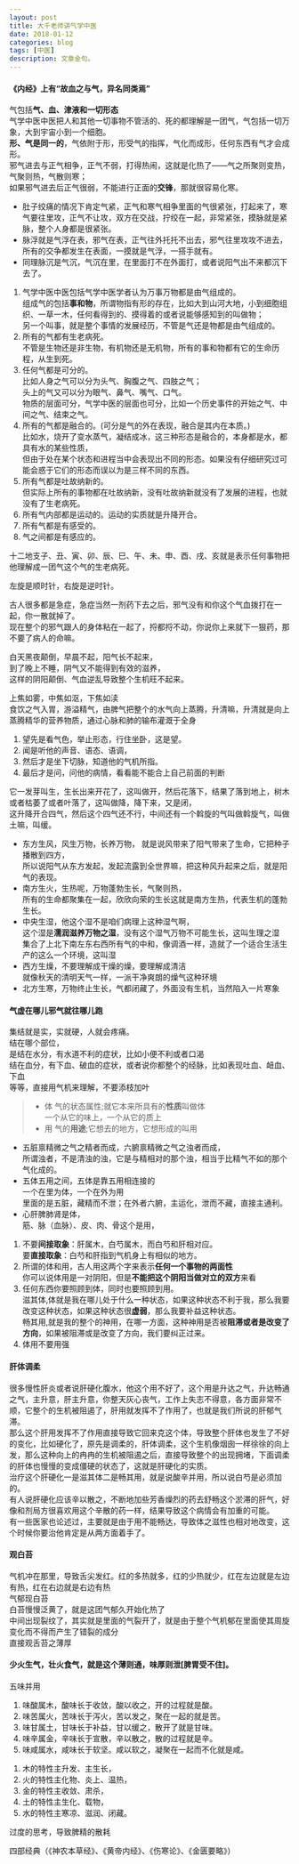 ```yaml
---
layout: post
title: 大千老师讲气学中医
date: 2018-01-12
categories: blog
tags: [中医]
description: 文章金句。
---
```


#### 《内经》上有“故血之与气，异名同类焉”
气包括**气、血、津液和一切形态**<br>
气学中医中医把人和其他一切事物不管活的、死的都理解是一团气，气包括一切万象，大到宇宙小到一个细胞。<br>
**形、气是同一的**，气依附于形，形受气的指挥，气化而成形，任何东西有气才会成形。<br>
邪气进去与正气相争，正气不弱，打得热闹，这就是化热了——气之所聚则变热，气聚则热，气散则寒；<br>
如果邪气进去后正气很弱，不能进行正面的**交锋**，那就很容易化寒。
- 肚子绞痛的情况下肯定气紧，正气和寒气相争里面的气很紧张，打起来了，寒气要往里攻，正气不让攻，双方在交战，拧绞在一起，非常紧张，摸脉就是紧脉，整个人身都是很紧张。
- 脉浮就是气浮在表，邪气在表，正气往外托托不出去，邪气往里攻攻不进去，所有的交争都发生在表面，一摸就是气浮，一搭手就有。
- 同理脉沉是气沉，气沉在里，在里面打不在外面打，或者说阳气出不来都沉下去了。

<p>
  </p>
  
1. 气学中医中医包括气学中医学者认为万事万物都是由气组成的。<br>
组成气的包括**事和物**，所谓物指有形的存在，比如大到山河大地，小到细胞组织、一草一木，任何看得到的、摸得着的或者说能够感知到的叫做物；<br>
另一个叫事，就是整个事情的发展经历，不管是气还是物都是由气组成的。<br>
2. 所有的气都有生老病死。<br>
不管是生物还是非生物，有机物还是无机物，所有的事和物都有它的生命历程，从生到死。
3. 任何气都是可分的。<br>
比如人身之气可以分为头气、胸腹之气、四肢之气；<br>
头上的气又可以分为眼气、鼻气、嘴气、口气。<br>
物质的层面可分，气学中医的层面也可分，比如一个历史事件的开始之气、中间之气、结束之气。<br>
4. 所有的气都是融合的。(可分是气的外在表现，融合是其内在本质。)<br>
比如水，烧开了变水蒸气，凝结成冰，这三种形态是融合的，本身都是水，都具有水的某些性质，<br>
但由于处在某个状态和进程当中会表现出不同的形态。如果没有仔细研究过可能会惑于它们的形态而误以为是三样不同的东西。
5. 所有气都是吐故纳新的。<br>
但实际上所有的事物都在吐故纳新，没有吐故纳新就没有了发展的进程，也就没有了生老病死。
6. 所有气内部都是运动的。运动的实质就是升降开合。
7. 所有气都是有感受的。
8. 气之间都是有感应的。

十二地支子、丑、寅、卯、辰、巳、午、未、申、酉、戌、亥就是表示任何事物把他理解成一团气这个气的生老病死。


左旋是顺时针，右旋是逆时针。


古人很多都是急症，急症当然一剂药下去之后，邪气没有和你这个气血拨打在一起，你一散就掉了。<br>
现在整个的邪气跟人的身体粘在一起了，捋都捋不动，你说你上来就下一狠药，那不要了病人的命嘛。


白天黑夜颠倒，早晨不起，阳气长不起来，<br>
到了晚上不睡，阴气又不能得到有效的滋养，<br>
这样的阴阳颠倒、气血逆乱导致整个生机旺不起来。


上焦如雾，中焦如沤，下焦如渎<br>
食饮之气入胃，游溢精气，由脾气把整个的水气向上蒸腾，升清嘛，升清就是向上蒸腾精华的营养物质，通过心脉和肺的输布灌溉于全身<br>


1. 望先是看气色，举止形态，行住坐卧，这是望。
1. 闻是听他的声音、语态、语调，
1. 然后才是坐下切脉，知道他的气机所指。
1. 最后才是问，问他的病情，看看能不能合上自己前面的判断


它一发芽叫生，生长出来开花了，这叫做开，然后花落下，结果了落到地上，树木或者枯萎了或者叶落了，这叫做降，降下来，又是闭，<br>
这升降开合四气，然后这个四气还不行，中间还有一个斡旋的气叫做斡旋气，叫做土嘛，叫缓。
- 东方生风，风生万物，长养万物，
就是说风带来了阳气带来了生命，它把种子播散到四方，<br>
所以说阳气从东方发起，发起流露到全世界嘛，把这种风升起来之后，就是阳气的表现。<br>
- 南方生火，生热呢，万物蓬勃生长，气聚则热，<br>
所有的生命都聚集在一起，欣欣向荣的生长这就是南方生热，代表生机的蓬勃生长。
- 中央生湿，他这个湿不是咱们病理上这种湿气啊，<br>
这个湿是**濡润滋养万物之湿**，没有这个湿气万物不可能生长，这叫生理之湿<br>
集合了上北下南左东右西所有气的中和，像调酒一样，造就了一个适合生活生产的这么一个环境，这叫湿
- 西方生燥，不要理解成干燥的燥，要理解成清洁<br>
就像秋天的清明天气一样，一派干净爽朗的燥气这种环境
- 北方生寒，万物终止生长，气都闭藏了，外面没有生机，当然陷入一片寒象


#### 气虚在哪儿邪气就往哪儿跑
集结就是实，实就硬，人就会疼痛。<br>
结在哪个部位，<br>
是结在水分，有水道不利的症状，比如小便不利或者口渴<br>
结在血分，有下血、破血的症状，或者说你都整个的经脉，比如表现吐血、衄血、下血<br>
等等，直接用气机来理解，不要添枝加叶<br>



>- 体  气的状态属性;就它本来所具有的**性质**叫做体<br>
一个从它的味上，一个从它的质上<br>
>- 用  气的**用途**;它想去的地方，它想形成的叫用

<p>
  </p>
  
- 五脏禀精微之气之精者而成，六腑禀精微之气之浊者而成，<br>
所谓浊者，不是清浊的浊，它是与精相对的那个浊，相当于比精气不如的那个气化成的。<br>
- 五体五用之间，五体是靠五用相连接的<br>
一个在里为体，一个在外为用<br>
里面的是五脏，藏精而不泄；在外者六腑，主运化，泄而不藏，直接主通利。<br>
- 心肝脾肺肾是体， <br>
筋、脉（血脉）、皮、肉、骨这个是用，<br>

<p>
  </p>

1. 不要**间接取象**：肝属木，白芍属木，而白芍和肝相对应。<br>
要**直接取象**：白芍和肝指到气机身上有相似的地方。<br>
2. 所谓的体和用，古人用这两个字来表示**任何一个事物的两面性**<br>
你可以说体用是一对阴阳，但是**不能把这个阴阳当做对立的双方**来看<br>
3. 任何东西你要照顾到体，同时也要照顾到用。<br>
滋其体,体就是我在哪儿处于什么一种状态，如果这种状态不利于我，那么我要改变这种状态，如果这种状态很**虚弱**，那么我要补益这种状态。<br>
畅其用,就是我的整个的神用，在哪一方面，这种神用是否被**阻滞或者是改变了方向**，如果被阻滞或是改变了方向，我们要纠正过来。<br>
4. 体用不要用强

<p>
  </p>

#### 肝体调柔
很多慢性肝炎或者说肝硬化腹水，他这个用不好了，这个用是升达之气，升达畅通之气，主升意，肝主升意，你整天灰心丧气，工作上失志不得意，各方面非常不顺，它整个的生机被阻遏了，肝用就发挥不了作用了，也就是我们所说的肝郁气滞。<br>
那么这个肝用发挥不了作用直接导致它回来克这个体，导致整个肝体也发生了不好的变化，比如硬化了，原先是调柔的，肝体调柔，这个生机像烟囱一样徐徐的向上发，那么这种向上的冉冉的生机被阻遏之后，直接导致整个的出现拥堵，下面调柔的肝体也慢慢的变成僵硬的状态了，这就是肝硬化的实质。<br>
治疗这个肝硬化一是滋其体二是畅其用，就是说酸辛并用，所以说白芍是必须加的。<br>
有人说肝硬化应该辛以散之，不断地加些芳香燥烈的药去舒畅这个淤滞的肝气，好像和剂局方很喜欢用这个辛散的药一样，结果导致这个病情会有加重的可能。<br>
有一些医家也论述过，主要就是由于用不能畅达，导致体之滋性也相对地改变，这个时候你要治他肯定是从两方面着手了。


#### 观白苔
气机冲在那里，导致舌尖发红。红的多热就多，红的少热就少，红在左边就是左边有热，红在右边就是右边有热<br>
气郁现白苔<br>
白苔慢慢泛黄了，就是这团气郁久开始化热了<br>
中间出现裂纹了，其实就是里面的气裂开了，就是由于整个气机郁在里面使其周旋变化而不得而产生了错裂的成分<br>
直接观舌苔之薄厚

#### 少火生气，壮火食气，就是这个薄则通，味厚则泄[脾胃受不住]。
五味并用
1. 味酸属木，酸味长于收敛，酸以收之，开的过程就是酸。
1. 味苦属火，苦味长于泻火，苦以发之，聚在一起的就是苦。
1. 味甘属土，甘味长于补益，甘以缓之，散开了就是甘味。
1. 味辛属金，辛味长于宣散，辛以散之，散的过程就是辛。
1. 味咸属水，咸味长于软坚。咸以软之，凝聚在一起而不化就是咸。

<p>
  </p>

1. 木的特性主升发、主生长，
1. 火的特性主化物、炎上、温热，
1. 金的特性主收敛、肃杀，
1. 土的特性主生化、载物，
1. 水的特性主寒凉、滋润、闭藏。





过度的思考，导致脾精的散耗










四部经典（《神农本草经》、《黄帝内经》、《伤寒论》、《金匮要略》）

